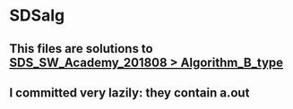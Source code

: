 # SDSalg

## This files are solutions to [SDS_SW_Academy_201808 > Algorithm_B_type](https://koitp.org/category/Algorithm_B_type/)
## I committed very lazily: they contain a.out
